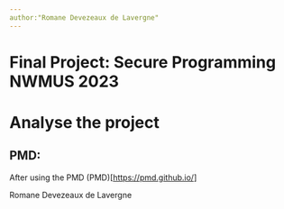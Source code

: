 ```yaml
---
author:"Romane Devezeaux de Lavergne"
---
```

# Final Project: Secure Programming NWMUS 2023

# Analyse the project

## PMD:

After using the PMD (PMD)[https://pmd.github.io/]



Romane Devezeaux de Lavergne